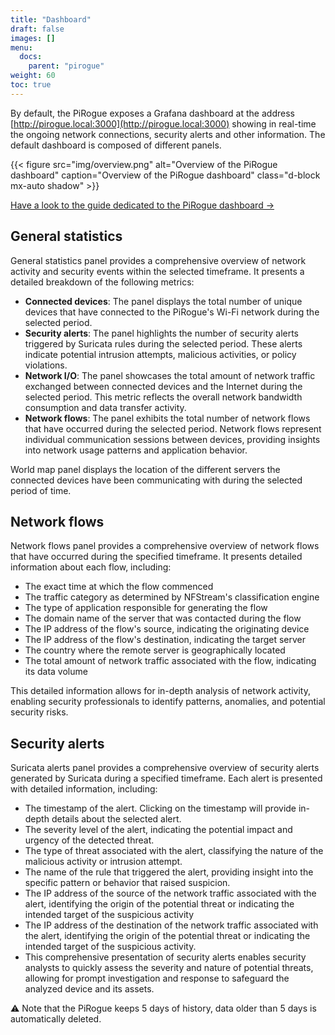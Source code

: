 ```yaml
---
title: "Dashboard"
draft: false
images: []
menu:
  docs:
    parent: "pirogue"
weight: 60
toc: true
---
```


By default, the PiRogue exposes a Grafana dashboard at the address [http://pirogue.local:3000](http://pirogue.local:3000) showing in real-time the ongoing network connections, security alerts and other information. The default dashboard is composed of different panels.

{{< figure src="img/overview.png" alt="Overview of the PiRogue dashboard" caption="Overview of the PiRogue dashboard" class="d-block mx-auto shadow" >}}

[Have a look to the guide dedicated to the PiRogue dashboard →](/guides/g1/#the-dashboard)


## General statistics

General statistics panel provides a comprehensive overview of network activity and security events within the selected timeframe. It presents a detailed breakdown of the following metrics:
* **Connected devices**: The panel displays the total number of unique devices that have connected to the PiRogue's Wi-Fi network during the selected period. 
* **Security alerts**: The panel highlights the number of security alerts triggered by Suricata rules during the selected period. These alerts indicate potential intrusion attempts, malicious activities, or policy violations.
* **Network I/O**: The panel showcases the total amount of network traffic exchanged between connected devices and the Internet during the selected period. This metric reflects the overall network bandwidth consumption and data transfer activity.
* **Network flows**: The panel exhibits the total number of network flows that have occurred during the selected period. Network flows represent individual communication sessions between devices, providing insights into network usage patterns and application behavior.

World map panel displays the location of the different servers the connected devices have been communicating with during the selected period of time.


## Network flows

Network flows panel provides a comprehensive overview of network flows that have occurred during the specified timeframe. It presents detailed information about each flow, including:
* The exact time at which the flow commenced
* The traffic category as determined by NFStream's classification engine
* The type of application responsible for generating the flow
* The domain name of the server that was contacted during the flow
* The IP address of the flow's source, indicating the originating device
* The IP address of the flow's destination, indicating the target server
* The country where the remote server is geographically located
* The total amount of network traffic associated with the flow, indicating its data volume

This detailed information allows for in-depth analysis of network activity, enabling security professionals to identify patterns, anomalies, and potential security risks.


## Security alerts

Suricata alerts panel provides a comprehensive overview of security alerts generated by Suricata during a specified timeframe. Each alert is presented with detailed information, including:
* The timestamp of the alert. Clicking on the timestamp will provide in-depth details about the selected alert.
* The severity level of the alert, indicating the potential impact and urgency of the detected threat.
* The type of threat associated with the alert, classifying the nature of the malicious activity or intrusion attempt.
* The name of the rule that triggered the alert, providing insight into the specific pattern or behavior that raised suspicion.
* The IP address of the source of the network traffic associated with the alert, identifying the origin of the potential threat or indicating the intended target of the suspicious activity
* The IP address of the destination of the network traffic associated with the alert, identifying the origin of the potential threat or indicating the intended target of the suspicious activity.
* This comprehensive presentation of security alerts enables security analysts to quickly assess the severity and nature of potential threats, allowing for prompt investigation and response to safeguard the analyzed device and its assets.

⚠️ Note that the PiRogue keeps 5 days of history, data older than 5 days is automatically deleted.